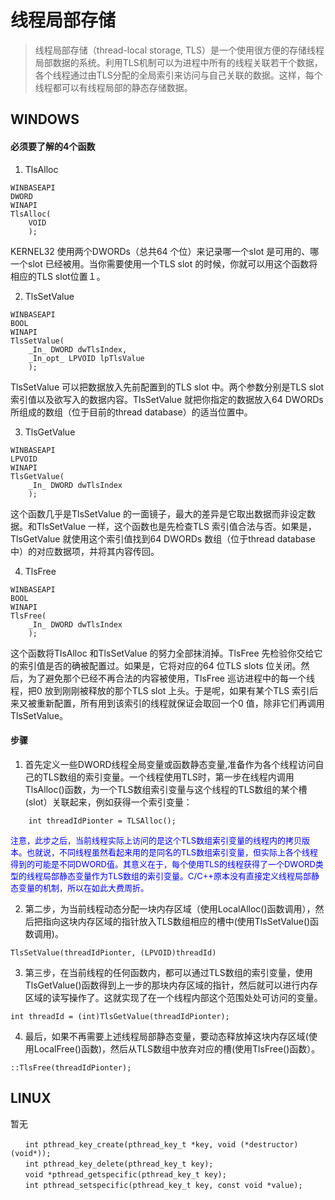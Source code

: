 # 线程局部存储
> 线程局部存储（thread-local storage, TLS）是一个使用很方便的存储线程局部数据的系统。利用TLS机制可以为进程中所有的线程关联若干个数据，各个线程通过由TLS分配的全局索引来访问与自己关联的数据。这样，每个线程都可以有线程局部的静态存储数据。

## WINDOWS
#### 必须要了解的4个函数
1. TlsAlloc
```
WINBASEAPI
DWORD
WINAPI
TlsAlloc(
    VOID
    );
```
KERNEL32 使用两个DWORDs（总共64 个位）来记录哪一个slot 是可用的、哪一个slot 已经被用。当你需要使用一个TLS slot 的时候，你就可以用这个函数将相应的TLS slot位置１。  

2. TlsSetValue
```
WINBASEAPI
BOOL
WINAPI
TlsSetValue(
    _In_ DWORD dwTlsIndex,
    _In_opt_ LPVOID lpTlsValue
    );
```
TlsSetValue 可以把数据放入先前配置到的TLS slot 中。两个参数分别是TLS slot 索引值以及欲写入的数据内容。TlsSetValue 就把你指定的数据放入64 DWORDs 所组成的数组（位于目前的thread database）的适当位置中。  

3. TlsGetValue
```
WINBASEAPI
LPVOID
WINAPI
TlsGetValue(
    _In_ DWORD dwTlsIndex
    );
```
这个函数几乎是TlsSetValue 的一面镜子，最大的差异是它取出数据而非设定数据。和TlsSetValue 一样，这个函数也是先检查TLS 索引值合法与否。如果是，TlsGetValue 就使用这个索引值找到64 DWORDs 数组（位于thread database 中）的对应数据项，并将其内容传回。  

4. TlsFree 
```
WINBASEAPI
BOOL
WINAPI
TlsFree(
    _In_ DWORD dwTlsIndex
    );
```
这个函数将TlsAlloc 和TlsSetValue 的努力全部抹消掉。TlsFree 先检验你交给它的索引值是否的确被配置过。如果是，它将对应的64 位TLS slots 位关闭。然后，为了避免那个已经不再合法的内容被使用，TlsFree 巡访进程中的每一个线程，把0 放到刚刚被释放的那个TLS slot 上头。于是呢，如果有某个TLS 索引后来又被重新配置，所有用到该索引的线程就保证会取回一个0 值，除非它们再调用TlsSetValue。

#### 步骤
1. 首先定义一些DWORD线程全局变量或函数静态变量,准备作为各个线程访问自己的TLS数组的索引变量。一个线程使用TLS时，第一步在线程内调用TlsAlloc()函数，为一个TLS数组索引变量与这个线程的TLS数组的某个槽(slot）关联起来，例如获得一个索引变量：

```
    int threadIdPionter = TLSAlloc();
```
<font size=2 color=blue>注意，此步之后，当前线程实际上访问的是这个TLS数组索引变量的线程内的拷贝版本。也就说，不同线程虽然看起来用的是同名的TLS数组索引变量，但实际上各个线程得到的可能是不同DWORD值。其意义在于，每个使用TLS的线程获得了一个DWORD类型的线程局部静态变量作为TLS数组的索引变量。C/C++原本没有直接定义线程局部静态变量的机制，所以在如此大费周折。</font>

2. 第二步，为当前线程动态分配一块内存区域（使用LocalAlloc()函数调用），然后把指向这块内存区域的指针放入TLS数组相应的槽中(使用TlsSetValue()函数调用)。
```
TlsSetValue(threadIdPionter, (LPVOID)threadId)
```
3. 第三步，在当前线程的任何函数内，都可以通过TLS数组的索引变量，使用TlsGetValue()函数得到上一步的那块内存区域的指针，然后就可以进行内存区域的读写操作了。这就实现了在一个线程内部这个范围处处可访问的变量。
```
int threadId = (int)TlsGetValue(threadIdPionter);
```
4. 最后，如果不再需要上述线程局部静态变量，要动态释放掉这块内存区域(使用LocalFree()函数)，然后从TLS数组中放弃对应的槽(使用TlsFree()函数）。
```
::TlsFree(threadIdPionter);
```


## LINUX
暂无
```
　　int pthread_key_create(pthread_key_t *key, void (*destructor)(void*));
　　int pthread_key_delete(pthread_key_t key);
　　void *pthread_getspecific(pthread_key_t key);
　　int pthread_setspecific(pthread_key_t key, const void *value);
```




